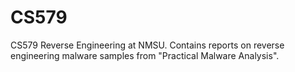 # CS579
CS579 Reverse Engineering at NMSU. Contains reports on reverse engineering malware samples from "Practical Malware Analysis".
